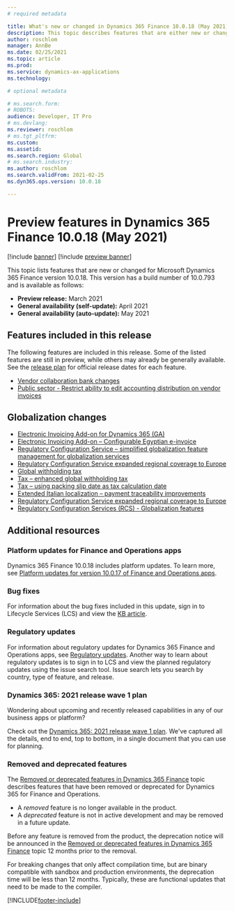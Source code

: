 ```yaml
---
# required metadata

title: What's new or changed in Dynamics 365 Finance 10.0.18 (May 2021)
description: This topic describes features that are either new or changed in the Dynamics 365 Finance version 10.0.17 preview release.
author: roschlom
manager: AnnBe
ms.date: 02/25/2021
ms.topic: article
ms.prod: 
ms.service: dynamics-ax-applications
ms.technology: 

# optional metadata

# ms.search.form: 
# ROBOTS: 
audience: Developer, IT Pro
# ms.devlang: 
ms.reviewer: roschlom
# ms.tgt_pltfrm: 
ms.custom: 
ms.assetid: 
ms.search.region: Global
# ms.search.industry: 
ms.author: roschlom
ms.search.validFrom: 2021-02-25 
ms.dyn365.ops.version: 10.0.18

---
```

# Preview features in Dynamics 365 Finance 10.0.18 (May 2021)

[!include [banner](../includes/banner.md)]
[!include [preview banner](../includes/preview-banner.md)]

This topic lists features that are new or changed for Microsoft Dynamics 365 Finance version 10.0.18. This version has a build number of 10.0.793 and is available as follows:

- **Preview release:** March 2021
- **General availability (self-update):** April 2021
- **General availability (auto-update):** May 2021

## Features included in this release

The following features are included in this release. Some of the listed features are still in preview, while others may already be generally available. See the [release plan](https://docs.microsoft.com/dynamics365/release-plans/) for official release dates for each feature.

- [Vendor collaboration bank changes](https://docs.microsoft.com/dynamics365-release-plan/2021wave1/finance-operations/dynamics365-finance/vendor-collaboration-bank-changes)
- [Public sector - Restrict ability to edit accounting distribution on vendor invoices](https://docs.microsoft.com/dynamics365-release-plan/2021wave1/finance-operations/dynamics365-finance/restrict-ability-edit-accounting-distribution-vendor-invoices)

## Globalization changes

- [Electronic Invoicing Add-on for Dynamics 365 (GA)](https://docs.microsoft.com/en-us/dynamics365-release-plan/2021wave1/finance-operations/dynamics365-finance/electronic-invoicing-add-on-dynamics-365-ga)
- [Electronic Invoicing Add-on – Configurable Egyptian e-invoice](https://docs.microsoft.com/en-us/dynamics365-release-plan/2021wave1/finance-operations/dynamics365-finance/electronic-invoicing-add-on-configurable-egyptian-e-invoice)
- [Regulatory Configuration Service – simplified globalization feature management for globalization services](https://docs.microsoft.com/dynamics365-release-plan/2021wave1/finance-operations/dynamics365-finance/regulatory-configuration-service-simplified-globalization-feature-management-globalization-services)
- [Regulatory Configuration Service expanded regional coverage to Europe](https://docs.microsoft.com/dynamics365-release-plan/2021wave1/finance-operations/dynamics365-finance/regulatory-configuration-service-expanded-regional-coverage-europe)
- [Global withholding tax](https://docs.microsoft.com/en-us/dynamics365/finance/general-ledger/global-withholding-tax-overview)
- [Tax – enhanced global withholding tax](https://docs.microsoft.com/en-us/dynamics365-release-plan/2021wave1/finance-operations/dynamics365-finance/tax--enhanced-global-withholding-tax)
- [Tax – using packing slip date as tax calculation date](https://docs.microsoft.com/dynamics365-release-plan/2021wave1/finance-operations/dynamics365-finance/tax--using-packing-slip-date-as-tax-calculation-date)
- [Extended Italian localization – payment traceability improvements](https://docs.microsoft.com/dynamics365-release-plan/2021wave1/finance-operations/dynamics365-finance/extended-italian-localization--payment-traceability-improvements)
- [Regulatory Configuration Service expanded regional coverage to Europe](https://docs.microsoft.com/dynamics365-release-plan/2021wave1/finance-operations/dynamics365-finance/regulatory-configuration-service-expanded-regional-coverage-europe)
- [Regulatory Configuration Services (RCS) - Globalization features](https://docs.microsoft.com/dynamics365/finance/localizations/rcs-globalization-feature)

## Additional resources

### Platform updates for Finance and Operations apps
Dynamics 365 Finance 10.0.18 includes platform updates. To learn more, see [Platform updates for version 10.0.17 of Finance and Operations apps](../../fin-ops-core/dev-itpro/get-started/whats-new-platform-updates-10-0-17.md). 

### Bug fixes 
For information about the bug fixes included in this update, sign in to Lifecycle Services (LCS) and view the [KB article](https://fix.lcs.dynamics.com/Issue/Details?bugId=551039&dbType=3&qc=510c0f86ac24207edecf80d9f313de2065ba105446736042428e3b5489fdf607).

### Regulatory updates
For information about regulatory updates for Dynamics 365 Finance and Operations apps, see [Regulatory updates](https://docs.microsoft.com/dynamics365/finance/localizations/regulatory-updates). Another way to learn about regulatory updates is to sign in to LCS and view the planned regulatory updates using the issue search tool. Issue search lets you search by country, type of feature, and release. 

### Dynamics 365: 2021 release wave 1 plan

Wondering about upcoming and recently released capabilities in any of our business apps or platform?

Check out the [Dynamics 365: 2021 release wave 1 plan](https://docs.microsoft.com/dynamics365-release-plan/2021wave1/). We've captured all the details, end to end, top to bottom, in a single document that you can use for planning.

### Removed and deprecated features

The [Removed or deprecated features in Dynamics 365 Finance](removed-deprecated-features-finance.md) topic describes features that have been removed or deprecated for Dynamics 365 for Finance and Operations.

- A *removed* feature is no longer available in the product.
- A *deprecated* feature is not in active development and may be removed in a future update.

Before any feature is removed from the product, the deprecation notice will be announced in the [Removed or deprecated features in Dynamics 365 Finance](removed-deprecated-features-finance.md) topic 12 months prior to the removal.

For breaking changes that only affect compilation time, but are binary compatible with sandbox and production environments, the deprecation time will be less than 12 months. Typically, these are functional updates that need to be made to the compiler.


[!INCLUDE[footer-include](../../includes/footer-banner.md)]
